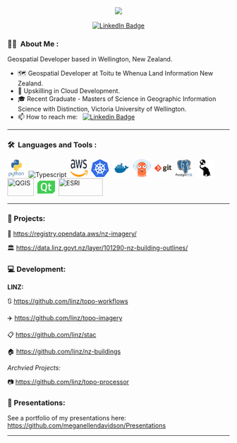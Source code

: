 <div id="header" align="center">
  <img src="https://media.giphy.com/media/j1yDpaiHugL1wHWUFQ/giphy.gif" width="100"/>
</div>
<p></p>
<div id="badges">
  <p align='center'>
  <a href="https://www.linkedin.com/in/meganellendavidson/">
  <img src="https://img.shields.io/badge/LinkedIn-blue?style=for-the-badge&logo=linkedin&logoColor=white" alt="LinkedIn Badge"/>
  </a>
  </p>
<!--   <p align='center'>
  <img src="https://komarev.com/ghpvc/?username=meganellendavidson&style=flat-square&color=blue" alt=""/>
  </p> -->
</div>

### :woman_technologist: &nbsp;About Me :

Geospatial Developer based in Wellington, New Zealand.

- 🗺️ Geospatial Developer at Toitu te Whenua Land Information New Zealand.
- 🌱 Upskilling in Cloud Development.
- 🎓 Recent Graduate - Masters of Science in Geographic Information Science with Distinction, Victoria University of Wellington.
- 📫 How to reach me: &nbsp; [![Linkedin Badge](https://img.shields.io/badge/-meganellendavidson-blue?style=flat&logo=Linkedin&logoColor=white)](https://www.linkedin.com/in/meganellendavidson)

---
### 🛠 &nbsp;Languages and Tools :

<p>
<img src="https://github.com/devicons/devicon/blob/master/icons/python/python-original-wordmark.svg" title="Python" alt="Python" width="40" height="40"/>&nbsp;
<img src="https://raw.githubusercontent.com/elbywan/wretch/9e6fa07816d310276c01d5e54cd5881c6fd7538b/docs/assets/ts-logo.svg" title="Typescript" alt="Typescript" width="40" height="40"/>&nbsp;
<img src="https://github.com/aws/eks-anywhere/blob/0293c4082143b02152e2b6724024775e0eb67da1/docs/static/AWS_logo_RGB.svg" title="AWS" **alt="AWS" width="40" height="40"/>&nbsp;
<img src="https://raw.githubusercontent.com/kubernetes/kubernetes/9363edf07b5dcf80fd9899c05dda7c3338650226/logo/logo.svg" title="Kubernetes" **alt="Kubernetes" width="40" height="40"/>&nbsp;
<img src="https://raw.githubusercontent.com/edent/SuperTinyIcons/ef7c4a746e860737c5fcb4e94beaedeb7c8ddc02/images/svg/docker.svg" title="docker" **alt="Docker" width="40" height="40"/>&nbsp;
<img src="https://raw.githubusercontent.com/argoproj/argoproj/b8797946cd23a6fedbf65c946e4f7b374b27d006/docs/assets/argo.svg" title="Argo" **alt="Argo" width="40" height="40"/>&nbsp;
<img src="https://github.com/devicons/devicon/blob/master/icons/git/git-original-wordmark.svg" title="Git" **alt="Git" width="40" height="40"/>&nbsp;
<img src="https://github.com/devicons/devicon/blob/master/icons/postgresql/postgresql-original-wordmark.svg" title="Postgres" **alt="Postgres" width="40" height="40"/>&nbsp;
<img src="https://raw.githubusercontent.com/OSGeo/osgeo/6baea6ac2fa991455e7c5af53857f225bba08a5d/marketing/branding/symbols/svg/black/postgis.svg" title="PostGIS" **alt="PostGIS" width="40" height="40"/>&nbsp;
<img src="https://github.com/qgis/QGIS/blob/master/images/svg/logos/qgis-logo.svg" title="QGIS" **alt="QGIS" width="60" height="40"/>&nbsp;
<img src="https://github.com/devicons/devicon/blob/master/icons/qt/qt-original.svg" title="Qt" **alt="Qt" width="40" height="40"/>&nbsp;
<img src="https://esri.github.io/assets/logo/esri-logo.svg" title="ESRI" **alt="ESRI" width="100" height="40"/>&nbsp;
</p>

---

### 💼 Projects:
📸 https://registry.opendata.aws/nz-imagery/

🏛️ https://data.linz.govt.nz/layer/101290-nz-building-outlines/

### 💻 Development:

**LINZ:**

🔃 https://github.com/linz/topo-workflows

✈️ https://github.com/linz/topo-imagery

📋 https://github.com/linz/stac

🏠 https://github.com/linz/nz-buildings

_Archvied Projects:_

📷 https://github.com/linz/topo-processor

### 🎤 Presentations:
See a portfolio of my presentations here:
https://github.com/meganellendavidson/Presentations

---
